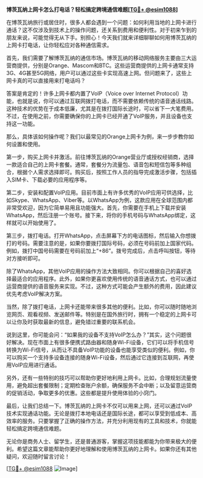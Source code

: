 **博茨瓦纳上网卡怎么打电话？轻松搞定跨境通信难题[[TG💪+ @esim1088](https://t.me/s/esim1088)]**

在博茨瓦纳旅行或居住时，很多人都会遇到一个问题：如何利用当地的上网卡进行通话？这不仅涉及到技术上的操作问题，还关系到费用和便利性。对于初来乍到的朋友来说，可能觉得无从下手。别担心！今天我们就来详细聊聊如何用博茨瓦纳的上网卡打电话，让你轻松应对各种通信需求。

首先，我们需要了解博茨瓦纳的通信市场。博茨瓦纳的移动网络服务主要由三大运营商提供，分别是Orange、Mascom和BTC。这些运营商提供的上网卡通常支持3G、4G甚至5G网络，用户可以通过这些卡实现高速上网。但问题来了，这些上网卡真的可以直接用来打电话吗？

答案是肯定的！许多上网卡都内置了VoIP（Voice over Internet Protocol）功能，也就是说，你可以通过互联网拨打电话，而不需要依赖传统的语音通话线路。这种技术的优势在于成本低廉，尤其是在拨打国际长途时，可以省下一大笔费用。不过，在使用之前，你需要确保你的上网卡已经开通了VoIP服务，并且设备也支持这一功能。

那么，具体该如何操作呢？我们以最常见的Orange上网卡为例，来一步步教你如何设置和使用。

第一步，购买上网卡并激活。前往博茨瓦纳的Orange营业厅或授权经销商，选择一款适合自己的上网卡套餐。通常，套餐分为流量包、语音包和短信包等多种组合，根据个人需求选择即可。购买后，按照工作人员的指导完成激活步骤，包括插入SIM卡、下载必要的应用程序等。

第二步，安装和配置VoIP应用。目前市面上有许多优秀的VoIP应用可供选择，比如Skype、WhatsApp、Viber等。以WhatsApp为例，这款应用在全球范围内都非常受欢迎，因为它简单易用且功能强大。首先，你需要在手机上下载并安装WhatsApp，然后注册一个账号。接下来，将你的手机号码与WhatsApp绑定，这样就可以开始使用了。

第三步，拨打电话。打开WhatsApp，点击屏幕下方的电话图标，然后输入你想拨打的号码。需要注意的是，如果你要拨打国际号码，必须在号码前加上国家代码。例如，拨打中国号码需要在号码前加上“+86”。拨号完成后，点击呼叫按钮，等待对方接听即可。

除了WhatsApp，其他VoIP应用的操作方法大致相同。你可以根据自己的喜好选择最适合的应用程序。此外，如果你更喜欢使用传统的语音通话方式，也可以通过运营商提供的语音服务来实现。不过，这种方式可能会产生额外的费用，因此建议优先考虑VoIP解决方案。

当然，除了拨打电话，上网卡还能带来很多其他的便利。比如，你可以随时随地浏览网页、观看视频、发送邮件等。特别是在国外旅行时，拥有一个稳定的上网卡可以让你及时获取最新的信息，避免错过重要的联系机会。

说到这里，你可能会问：“如果我的设备不支持VoIP怎么办？”其实，这个问题很好解决。现在市面上有很多便携式路由器和随身Wi-Fi设备，它们可以将手机信号转换为Wi-Fi信号，从而让不具备VoIP功能的设备也能享受类似的便利。例如，你可以购买一个支持多设备连接的随身Wi-Fi设备，然后通过它连接到互联网，再使用VoIP应用进行通话。

另外，还有一些特别的技巧可以帮助你更好地利用上网卡。比如，合理规划流量使用，避免超出套餐限制；定期检查账户余额，确保服务不会中断；以及留意运营商的促销活动，争取更多的优惠。这些都是提升使用体验的小窍门。

最后，让我们总结一下。博茨瓦纳的上网卡不仅可以用来上网，还可以通过VoIP技术实现通话功能。无论是拨打本地电话还是国际长途，都可以享受到低成本、高效率的服务。只要掌握了正确的操作方法，并充分利用现有的工具和技术，你就能轻松搞定跨境通信难题。

无论你是商务人士、留学生，还是普通游客，掌握这项技能都能为你带来极大的便利。希望这篇文章能帮助你更好地理解和使用博茨瓦纳的上网卡。如果你还有其他疑问，欢迎随时留言讨论！

[[TG💪+ @esim1088](https://t.me/s/esim1088) ![Image](https://i.postimg.cc/4NQfJmqS/Snipaste-2025-05-13-00-14-12.png)]